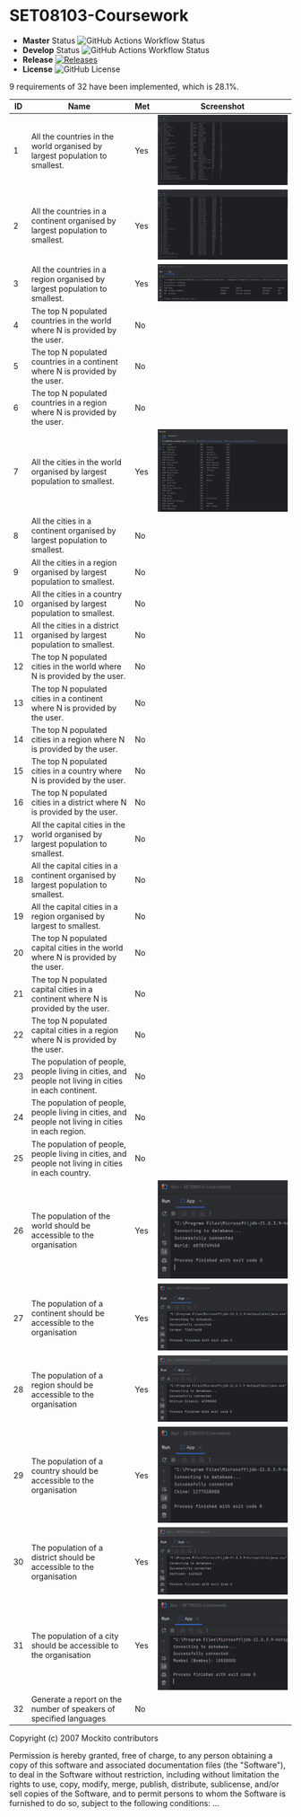 # SET08103-Coursework
* **Master** Status ![GitHub Actions Workflow Status](https://img.shields.io/github/actions/workflow/status/SET08103-Group-17/SET08103-Coursework/main.yml?branch=master&labelColor=blue)
* **Develop** Status ![GitHub Actions Workflow Status](https://img.shields.io/github/actions/workflow/status/SET08103-Group-17/SET08103-Coursework/main.yml?branch=develop&labelColor=blue)
* **Release** [![Releases](https://img.shields.io/github/release/SET08103-Group-17/SET08103-Coursework/all.svg?labelColor=orange&label)](https://github.com/SET08103-Group-17/SET08103-Coursework/releases)
* **License** ![GitHub License](https://img.shields.io/github/license/SET08103-Group-17/SET08103-Coursework)

9 requirements of 32 have been implemented, which is 28.1%.

| ID | Name                                                                                                  | Met | Screenshot                                |
|----|-------------------------------------------------------------------------------------------------------|-----|-------------------------------------------|
| 1  | All the countries in the world organised by largest population to smallest.                           | Yes | ![](src\main\resources\requirement1.png)  |
| 2  | All the countries in a continent organised by largest population to smallest.                         | Yes | ![](src\main\resources\requirement2.png)  |
| 3  | All the countries in a region organised by largest population to smallest.                            | Yes | ![](src\main\resources\requirement3.png)  |
| 4  | The top N populated countries in the world where N is provided by the user.                           | No  |                                           |
| 5  | The top N populated countries in a continent where N is provided by the user.                         | No  |                                           |
| 6  | The top N populated countries in a region where N is provided by the user.                            | No  |                                           |
| 7  | All the cities in the world organised by largest population to smallest.                              | Yes | ![](src\main\resources\requirement7.png)  |
| 8  | All the cities in a continent organised by largest population to smallest.                            | No  |                                           |
| 9  | All the cities in a region organised by largest population to smallest.                               | No  |                                           |
| 10 | All the cities in a country organised by largest population to smallest.                              | No  |                                           |
| 11 | All the cities in a district organised by largest population to smallest.                             | No  |                                           |
| 12 | The top N populated cities in the world where N is provided by the user.                              | No  |                                           |
| 13 | The top N populated cities in a continent where N is provided by the user.                            | No  |                                           |
| 14 | The top N populated cities in a region where N is provided by the user.                               | No  |                                           |
| 15 | The top N populated cities in a country where N is provided by the user.                              | No  |                                           |
| 16 | The top N populated cities in a district where N is provided by the user.                             | No  |                                           |
| 17 | All the capital cities in the world organised by largest population to smallest.                      | No  |                                           |
| 18 | All the capital cities in a continent organised by largest population to smallest.                    | No  |                                           |
| 19 | All the capital cities in a region organised by largest to smallest.                                  | No  |                                           |
| 20 | The top N populated capital cities in the world where N is provided by the user.                      | No  |                                           |
| 21 | The top N populated capital cities in a continent where N is provided by the user.                    | No  |                                           |
| 22 | The top N populated capital cities in a region where N is provided by the user.                       | No  |                                           |
| 23 | The population of people, people living in cities, and people not living in cities in each continent. | No  |                                           |
| 24 | The population of people, people living in cities, and people not living in cities in each region.    | No  |                                           |
| 25 | The population of people, people living in cities, and people not living in cities in each country.   | No  |                                           |
| 26 | The population of the world should be accessible to the organisation                                  | Yes | ![](src\main\resources\requirement26.png) |
| 27 | The population of a continent should be accessible to the organisation                                | Yes | ![](src\main\resources\requirement27.png) |
| 28 | The population of a region should be accessible to the organisation                                   | Yes | ![](src\main\resources\requirement28.png) |
| 29 | The population of a country should be accessible to the organisation                                  | Yes | ![](src\main\resources\requirement29.png) |
| 30 | The population of a district should be accessible to the organisation                                 | Yes | ![](src\main\resources\requirement30.png) |
| 31 | The population of a city should be accessible to the organisation                                     | Yes | ![](src\main\resources\requirement31.png) |
| 32 | Generate a report on the number of speakers of specified languages                                    | No  |                                           |

Copyright (c) 2007 Mockito contributors

Permission is hereby granted, free of charge, to any person obtaining a copy
of this software and associated documentation files (the "Software"), to deal
in the Software without restriction, including without limitation the rights
to use, copy, modify, merge, publish, distribute, sublicense, and/or sell
copies of the Software, and to permit persons to whom the Software is
furnished to do so, subject to the following conditions: ...
